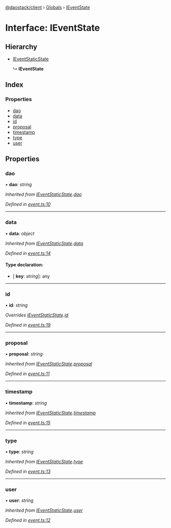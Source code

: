 [@daostack/client](../README.md) › [Globals](../globals.md) › [IEventState](ieventstate.md)

# Interface: IEventState

## Hierarchy

* [IEventStaticState](ieventstaticstate.md)

  ↳ **IEventState**

## Index

### Properties

* [dao](ieventstate.md#dao)
* [data](ieventstate.md#data)
* [id](ieventstate.md#id)
* [proposal](ieventstate.md#proposal)
* [timestamp](ieventstate.md#timestamp)
* [type](ieventstate.md#type)
* [user](ieventstate.md#user)

## Properties

###  dao

• **dao**: *string*

*Inherited from [IEventStaticState](ieventstaticstate.md).[dao](ieventstaticstate.md#dao)*

*Defined in [event.ts:10](https://github.com/daostack/client/blob/7361fcc/src/event.ts#L10)*

___

###  data

• **data**: *object*

*Inherited from [IEventStaticState](ieventstaticstate.md).[data](ieventstaticstate.md#data)*

*Defined in [event.ts:14](https://github.com/daostack/client/blob/7361fcc/src/event.ts#L14)*

#### Type declaration:

* \[ **key**: *string*\]: any

___

###  id

• **id**: *string*

*Overrides [IEventStaticState](ieventstaticstate.md).[id](ieventstaticstate.md#id)*

*Defined in [event.ts:19](https://github.com/daostack/client/blob/7361fcc/src/event.ts#L19)*

___

###  proposal

• **proposal**: *string*

*Inherited from [IEventStaticState](ieventstaticstate.md).[proposal](ieventstaticstate.md#proposal)*

*Defined in [event.ts:11](https://github.com/daostack/client/blob/7361fcc/src/event.ts#L11)*

___

###  timestamp

• **timestamp**: *string*

*Inherited from [IEventStaticState](ieventstaticstate.md).[timestamp](ieventstaticstate.md#timestamp)*

*Defined in [event.ts:15](https://github.com/daostack/client/blob/7361fcc/src/event.ts#L15)*

___

###  type

• **type**: *string*

*Inherited from [IEventStaticState](ieventstaticstate.md).[type](ieventstaticstate.md#type)*

*Defined in [event.ts:13](https://github.com/daostack/client/blob/7361fcc/src/event.ts#L13)*

___

###  user

• **user**: *string*

*Inherited from [IEventStaticState](ieventstaticstate.md).[user](ieventstaticstate.md#user)*

*Defined in [event.ts:12](https://github.com/daostack/client/blob/7361fcc/src/event.ts#L12)*
